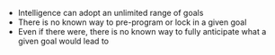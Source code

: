 - Intelligence can adopt an unlimited range of goals
- There is no known way to pre-program or lock in a given goal
- Even if there were, there is no known way to fully anticipate what a given goal would lead to 
